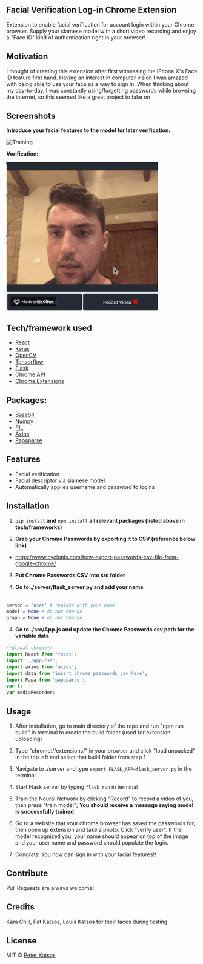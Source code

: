 ## Facial Verification Log-in Chrome Extension
Extension to enable facial verification for account login within your Chrome browser. Supply your siamese model with a short video recording and enjoy a "Face ID" kind of authentication right in your browser!  

## Motivation
I thought of creating this extension after first witnessing the iPhone X's Face ID feature first hand. Having an interest in computer vision I was amazed with being able to use your face as a way to sign in. When thinking about my day-to-day, I was constantly using/forgetting passwords while browsing the internet, so this seemed like a great project to take on

 
## Screenshots

**Introduce your facial features to the model for later verification:**

![Training](readme_files/training.gif)

**Verification:**

![Verification](readme_files/verification.gif)

## Tech/framework used

- [React](https://reactjs.org/)
- [Keras](https://keras.io)
- [OpenCV](https://opencv.org/)
- [Tensorflow](https://www.tensorflow.org/)
- [Flask](https://www.fullstackpython.com/flask.html)
- [Chrome API](https://developer.chrome.com/extensions/api_index)
- [Chrome Extensions](https://developer.chrome.com/extensions)

## Packages:
- [Base64](https://docs.python.org/3/library/base64.html)
- [Numpy](https://numpy.org/)
- [PIL](https://www.pythonware.com/products/pil/)
- [Axios](https://www.npmjs.com/package/axios)
- [Papaparse](https://www.npmjs.com/package/papaparse)


## Features

- Facial verification
- Facial descriptor via siamese model
- Automatically applies username and password to logins


## Installation

1. `pip install` **and** `npm install` **all relevant packages (listed above in tech/frameworks)**

2. **Grab your Chrome Passwords by exporting it to CSV (reference below link)**

  * https://www.cyclonis.com/how-export-passwords-csv-file-from-google-chrome/ 

3. **Put Chrome Passwords CSV into src folder**

4. **Go to ./server/flask_server.py and add your name**

```python

person = 'user' # replace with your name
model = None # do not change
graph = None # do not change

```

4. **Go to ./src/App.js and update the Chrome Passwords csv path for the variable data**
```javascript
/*global chrome*/
import React from 'react';
import './App.css';
import axios from 'axios';
import data from 'insert_chrome_passwords_csv_here';
import Papa from 'papaparse';
var t;
var mediaRecorder;
```

## Usage

1. After installation, go to main directory of the repo and run "npm run build" in terminal to create the build folder (used for extension uploading)

2. Type "chrome://extensions/" in your browser and click "load unpacked" in the top left and select that build folder from step 1

3. Navigate to ./server and type `export FLASK_APP=flask_server.py` in the terminal

4. Start Flask server by typing `flask run` in terminal

5. Train the Neural Network by clicking "Record" to record a video of you, then press "train model"; **You should receive a message saying model is successfully trained**

6. Go to a website that your chrome browser has saved the passwords for, then open up extension and take a photo. Click "verify user". If the model recognized you, your name should appear on top of the image and your user name and password should populate the login.

7. Congrats! You now can sign in with your facial features!!

## Contribute

Pull Requests are always welcome!

## Credits
Kara Chill, Pat Katsos, Louis Katsos for their faces during testing

## License

MIT © [Peter Katsos]()
